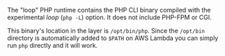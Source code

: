 The "loop" PHP runtime contains the PHP CLI binary compiled with the experimental *loop* (`php -L`) option. It does not include PHP-FPM or CGI.

This binary's location in the layer is `/opt/bin/php`. Since the `/opt/bin` directory is automatically added to `$PATH` on AWS Lambda you can simply run `php` directly and it will work.
